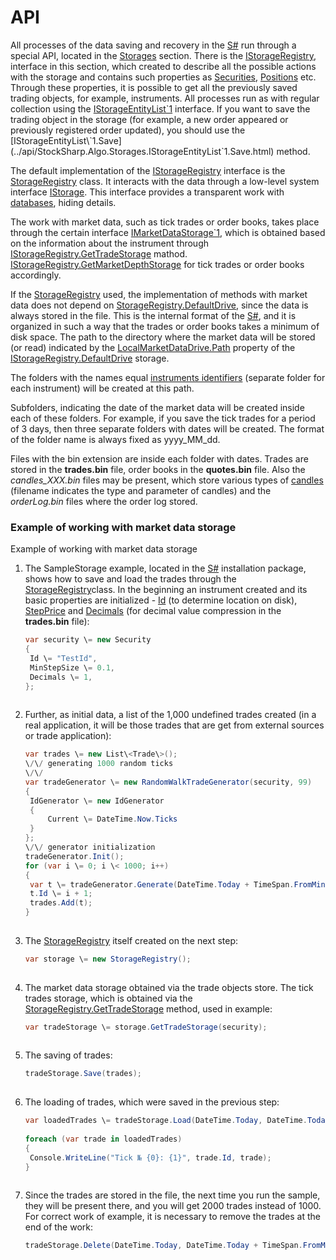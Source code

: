 # API

All processes of the data saving and recovery in the [S\#](StockSharpAbout.md) run through a special API, located in the [Storages](../api/StockSharp.Algo.Storages.html) section. There is the [IStorageRegistry](../api/StockSharp.Algo.Storages.IStorageRegistry.html), interface in this section, which created to describe all the possible actions with the storage and contains such properties as [Securities](../api/StockSharp.Algo.Storages.IEntityRegistry.Securities.html), [Positions](../api/StockSharp.Algo.Storages.IEntityRegistry.Positions.html) etc. Through these properties, it is possible to get all the previously saved trading objects, for example, instruments. All processes run as with regular collection using the [IStorageEntityList\`1](../api/StockSharp.Algo.Storages.IStorageEntityList`1.html) interface. If you want to save the trading object in the storage (for example, a new order appeared or previously registered order updated), you should use the [IStorageEntityList\`1.Save](../api/StockSharp.Algo.Storages.IStorageEntityList`1.Save.html) method.

The default implementation of the [IStorageRegistry](../api/StockSharp.Algo.Storages.IStorageRegistry.html) interface is the [StorageRegistry](../api/StockSharp.Algo.Storages.StorageRegistry.html) class. It interacts with the data through a low\-level system interface [IStorage](../api/Ecng.Serialization.IStorage.html). This interface provides a transparent work with [databases](StoragesDatabase.md), hiding details.

The work with market data, such as tick trades or order books, takes place through the certain interface [IMarketDataStorage\`1](../api/StockSharp.Algo.Storages.IMarketDataStorage`1.html), which is obtained based on the information about the instrument through [IStorageRegistry.GetTradeStorage](../api/StockSharp.Algo.Storages.IStorageRegistry.GetTradeStorage.html) mathod. [IStorageRegistry.GetMarketDepthStorage](../api/StockSharp.Algo.Storages.IStorageRegistry.GetMarketDepthStorage.html) for tick trades or order books accordingly.

If the [StorageRegistry](../api/StockSharp.Algo.Storages.StorageRegistry.html) used, the implementation of methods with market data does not depend on [StorageRegistry.DefaultDrive](../api/StockSharp.Algo.Storages.StorageRegistry.DefaultDrive.html), since the data is always stored in the file. This is the internal format of the [S\#](StockSharpAbout.md), and it is organized in such a way that the trades or order books takes a minimum of disk space. The path to the directory where the market data will be stored (or read) indicated by the [LocalMarketDataDrive.Path](../api/StockSharp.Algo.Storages.LocalMarketDataDrive.Path.html) property of the [IStorageRegistry.DefaultDrive](../api/StockSharp.Algo.Storages.IStorageRegistry.DefaultDrive.html) storage.

The folders with the names equal [instruments identifiers](SecurityId.md) (separate folder for each instrument) will be created at this path.

Subfolders, indicating the date of the market data will be created inside each of these folders. For example, if you save the tick trades for a period of 3 days, then three separate folders with dates will be created. The format of the folder name is always fixed as yyyy\_MM\_dd.

Files with the bin extension are inside each folder with dates. Trades are stored in the **trades.bin** file, order books in the **quotes.bin** file. Also the *candles\_XXX.bin* files may be present, which store various types of [candles](Candles.md) (filename indicates the type and parameter of candles) and the *orderLog.bin* files where the order log stored.

### Example of working with market data storage

Example of working with market data storage

1. The SampleStorage example, located in the [S\#](StockSharpAbout.md) installation package, shows how to save and load the trades through the [StorageRegistry](../api/StockSharp.Algo.Storages.StorageRegistry.html)class. In the beginning an instrument created and its basic properties are initialized \- [Id](../api/StockSharp.BusinessEntities.Security.Id.html) (to determine location on disk), [StepPrice](../api/StockSharp.BusinessEntities.Security.StepPrice.html) and [Decimals](../api/StockSharp.BusinessEntities.Security.Decimals.html) (for decimal value compression in the **trades.bin** file):

   ```cs
   var security \= new Security
   {
   	Id \= "TestId",
   	MinStepSize \= 0.1,
   	Decimals \= 1,
   };
   					
   ```
2. Further, as initial data, a list of the 1,000 undefined trades created (in a real application, it will be those trades that are get from external sources or trade application):

   ```cs
   var trades \= new List\<Trade\>();
   \/\/ generating 1000 random ticks
   \/\/
   var tradeGenerator \= new RandomWalkTradeGenerator(security, 99)
   {
   	IdGenerator \= new IdGenerator
   	{
   		Current \= DateTime.Now.Ticks
   	}
   };
   \/\/ generator initialization
   tradeGenerator.Init();
   for (var i \= 0; i \< 1000; i++)
   {
   	var t \= tradeGenerator.Generate(DateTime.Today + TimeSpan.FromMinutes(i));
   	t.Id \= i + 1;
   	trades.Add(t);
   }
   					
   ```
3. The [StorageRegistry](../api/StockSharp.Algo.Storages.StorageRegistry.html) itself created on the next step:

   ```cs
   var storage \= new StorageRegistry();
   					
   ```
4. The market data storage obtained via the trade objects store. The tick trades storage, which is obtained via the [StorageRegistry.GetTradeStorage](../api/StockSharp.Algo.Storages.StorageRegistry.GetTradeStorage.html) method, used in example:

   ```cs
   var tradeStorage \= storage.GetTradeStorage(security);
   					
   ```
5. The saving of trades:

   ```cs
   tradeStorage.Save(trades);
   					
   ```
6. The loading of trades, which were saved in the previous step:

   ```cs
   var loadedTrades \= tradeStorage.Load(DateTime.Today, DateTime.Today + TimeSpan.FromMinutes(1000));
    	  
   foreach (var trade in loadedTrades)
   {
   	Console.WriteLine("Tick № {0}: {1}", trade.Id, trade);
   }
   					
   ```
7. Since the trades are stored in the file, the next time you run the sample, they will be present there, and you will get 2000 trades instead of 1000. For correct work of example, it is necessary to remove the trades at the end of the work:

   ```cs
   tradeStorage.Delete(DateTime.Today, DateTime.Today + TimeSpan.FromMinutes(1000));
   					
   ```
